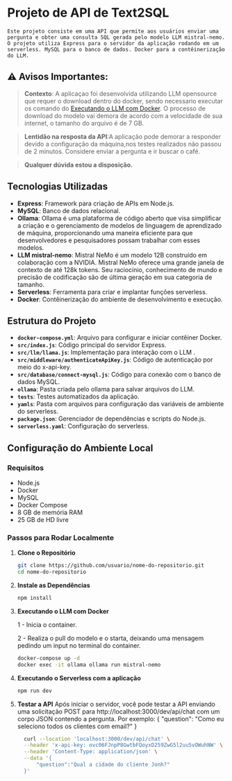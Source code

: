 # Projeto de API de Text2SQL

    Este projeto consiste em uma API que permite aos usuários enviar uma pergunta e obter uma consulta SQL gerada pelo modelo LLM mistral-nemo. O projeto utiliza Express para o servidor da aplicação rodando em um serverless. MySQL para o banco de dados. Docker para a contêinerização do LLM.

## ⚠️ Avisos Importantes: 

> 
> **Contexto**: A aplicaçao foi desenvolvida utilizando LLM opensource que requer o download dentro do docker, sendo necessario executar os comando do [Executando o LLM com Docker](#passos-para-rodar-localmente). O processo de download do modelo vai demora de acordo com a velocidade de sua internet, o tamanho do arquivo é de 7 GB.


> **Lentidão na resposta da API**:A aplicação pode demorar a responder devido a configuração da máquina,nos testes realizados não passou de 2 minutos. Considere enviar a pergunta e ir buscar o café.

> <strong>Qualquer dúvida estou a disposição.</strong>

## Tecnologias Utilizadas

- **Express**: Framework para criação de APIs em Node.js.
- **MySQL**: Banco de dados relacional.
- **Ollama**: 
    Ollama é uma plataforma de código aberto que visa simplificar a criação e o gerenciamento de modelos de linguagem de aprendizado de máquina, proporcionando uma maneira eficiente para que desenvolvedores e pesquisadores possam trabalhar com esses modelos.
- **LLM mistral-nemo**: 
    Mistral NeMo é um modelo 12B construído em colaboração com a NVIDIA. Mistral NeMo oferece uma grande janela de contexto de até 128k tokens. Seu raciocínio, conhecimento de mundo e precisão de codificação são de última geração em sua categoria de tamanho.
- **Serverless**: Ferramenta para criar e implantar funções serverless.
- **Docker**: Contêinerização do ambiente de desenvolvimento e execução.

## Estrutura do Projeto



- **`docker-compose.yml`**: Arquivo para configurar e iniciar contêiner Docker.
- **`src/index.js`**: Código principal do servidor Express.
- **`src/llm/llama.js`**: Implementação para interação com o LLM .
- **`src/middleware/authenticateApiKey.js`**: Código de autenticação por meio do x-api-key.
- **`src/database/connect-mysql.js`**: Código para conexão com o banco de dados MySQL.
- **`ollama`**: Pasta criada pelo ollama para salvar arquivos do LLM.
- **`tests`**: Testes automatizados da aplicação.
- **`yamls`**: Pasta com arquivos para configuração das variáveis de ambiente do serverless.
- **`package.json`**: Gerenciador de dependências e scripts do Node.js.
- **`serverless.yaml`**: Configuração do serverless.

## Configuração do Ambiente Local

### Requisitos
- Node.js
- Docker
- MySQL
- Docker Compose 
- 8 GB de memória RAM
- 25 GB de HD livre

### Passos para Rodar Localmente

1. **Clone o Repositório**

   ```bash
   git clone https://github.com/usuario/nome-do-repositorio.git
   cd nome-do-repositorio

2. **Instale as Dependências**
    ```bash
    npm install
    ````

3. **Executando o LLM com Docker**

      1 - Inicia o container.
      
      2 - Realiza o pull do modelo e o starta, deixando uma mensagem pedindo um input no terminal do container.
    ```bash
    docker-compose up -d
    docker exec -it ollama ollama run mistral-nemo
    ```

4. **Executando o Serverless com a aplicação**
    ```bash
    npm run dev
    ```

4. **Testar a API**
Após iniciar o servidor, você pode testar a API enviando uma solicitação POST para http://localhost:3000/dev/api/chat com um corpo JSON contendo a pergunta. Por exemplo:
{
  "question": "Como eu seleciono todos os clientes com email?"
}
    ```bash
      curl --location 'localhost:3000/dev/api/chat' \
      --header 'x-api-key: ovc06FJnpP8GwtbFQoyxD259ZwG5l2uu5vOWuhNW' \
      --header 'Content-Type: application/json' \
      --data '{
          "question":"Qual a cidade do cliente Jonh?"
      }'
    ```